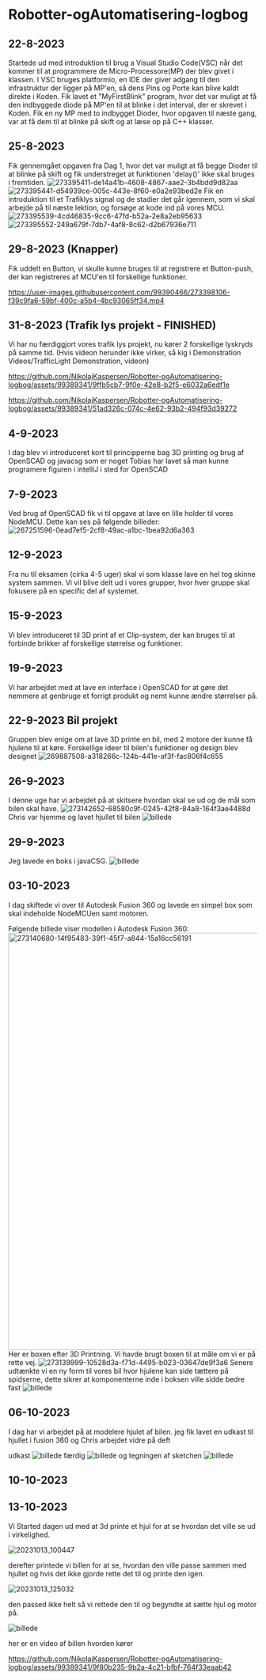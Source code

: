 # Robotter-ogAutomatisering-logbog
## 22-8-2023
Startede ud med introduktion til brug a Visual Studio Code(VSC) når det kommer til at programmere de Micro-Processore(MP) der blev givet i klassen. 
I VSC bruges platformio, en IDE der giver adgang til den infrastruktur der ligger på MP'en, så dens Pins og Porte kan blive kaldt direkte i Koden. 
Fik lavet et "MyFirstBlink" program, hvor det var muligt at få den indbyggede diode på MP'en til at blinke i det interval, der er skrevet i Koden.
Fik en ny MP med to indbygget Dioder, hvor opgaven til næste gang, var at få dem til at blinke på skift og at læse op på C++ klasser.

## 25-8-2023
Fik gennemgået opgaven fra Dag 1, hvor det var muligt at få begge Dioder til at blinke på skift og fik understreget at funktionen 'delay()' ikke skal bruges i fremtiden.
![273395411-de14a41b-4608-4867-aae2-3b4bdd9d82aa](https://github.com/NikolajKaspersen/Robotter-ogAutomatisering-logbog/assets/99389341/6608d27e-1647-4152-9bd8-a723e4716245)
![273395441-d54939ce-005c-443e-8f60-e0a2e93bed2e](https://github.com/NikolajKaspersen/Robotter-ogAutomatisering-logbog/assets/99389341/80b1bd57-a6b4-4774-997e-70f42fefbcea)
Fik en introduktion til et Trafiklys signal og de stadier det går igennem, som vi skal arbejde på til næste lektion, og forsøge at kode ind på vores MCU. 
![273395539-4cd46835-9cc6-47fd-b52a-2e8a2eb95633](https://github.com/NikolajKaspersen/Robotter-ogAutomatisering-logbog/assets/99389341/08c0334f-8356-4344-b06c-9e1d8b7e917f)
![273395552-249a679f-7db7-4af8-8c62-d2b67936e711](https://github.com/NikolajKaspersen/Robotter-ogAutomatisering-logbog/assets/99389341/683e5afd-63f2-4df4-a60e-b6574cfc55fa)

## 29-8-2023 (Knapper)
Fik uddelt en Button, vi skulle kunne bruges til at registrere et Button-push, der kan registreres af MCU'en til forskellige funktioner.

https://user-images.githubusercontent.com/99390466/273398106-f39c9fa6-59bf-400c-a5b4-4bc93065ff34.mp4



## 31-8-2023 (Trafik lys projekt - FINISHED)
Vi har nu færdiggjort vores trafik lys projekt, nu kører 2 forskellige lyskryds på samme tid. (Hvis videon herunder ikke virker, så kig i Demonstration Videos/TrafficLight Demonstration, videon)

https://github.com/NikolajKaspersen/Robotter-ogAutomatisering-logbog/assets/99389341/9ffb5cb7-9f0e-42e8-b2f5-e6032a6edf1e

https://github.com/NikolajKaspersen/Robotter-ogAutomatisering-logbog/assets/99389341/51ad326c-074c-4e62-93b2-494f93d39272




## 4-9-2023 
I dag blev vi introduceret kort til principperne bag 3D printing og brug af OpenSCAD og javacsg som er noget Tobias har lavet så man kunne programere figuren i intelliJ i sted for OpenSCAD


## 7-9-2023 
Ved brug af OpenSCAD fik vi til opgave at lave en lille holder til vores NodeMCU. Dette kan ses på følgende billeder:
![267251596-0ead7ef5-2cf8-49ac-a1bc-1bea92d6a363](https://github.com/NikolajKaspersen/Robotter-ogAutomatisering-logbog/assets/99389341/55a3eaf7-b70a-49ad-9797-17f82b06b596)


## 12-9-2023 
Fra nu til eksamen (cirka 4-5 uger) skal vi som klasse lave en hel tog skinne system sammen. Vi vil blive delt ud i vores grupper, hvor hver gruppe skal fokusere på en specific del af systemet.

## 15-9-2023
Vi blev introduceret til 3D print af et Clip-system, der kan bruges til at forbinde brikker af forskellige størrelse og funktioner.

## 19-9-2023
Vi har arbejdet med at lave en interface i OpenSCAD for at gøre det nemmere at genbruge et forrigt produkt og nemt kunne ændre størrelser på.

## 22-9-2023 Bil projekt
Gruppen blev enige om at lave 3D printe en bil, med 2 motore der kunne få hjulene til at køre. Forskellige ideer til bilen's funktioner og design blev designet 
![269887508-a318266c-124b-441e-af3f-fac806f4c655](https://github.com/NikolajKaspersen/Robotter-ogAutomatisering-logbog/assets/99389341/ec067bcf-3930-45b1-aea0-524224d7ddf7)

## 26-9-2023
I denne uge har vi arbejdet på at skitsere hvordan skal se ud og de mål som bilen skal have.
![273142652-68580c9f-0245-42f8-84a8-164f3ae4488d](https://github.com/NikolajKaspersen/Robotter-ogAutomatisering-logbog/assets/99389341/a66e8fff-9227-40d7-a13c-1086545117c2)
Chris var hjemme og lavet hjullet til bilen
![billede](https://github.com/NikolajKaspersen/Robotter-ogAutomatisering-logbog/assets/99389341/7ff4cd0a-61e2-4e81-9463-13ccc1804f51)

## 29-9-2023
Jeg lavede en boks i javaCSG.
![billede](https://github.com/NikolajKaspersen/Robotter-ogAutomatisering-logbog/assets/99389341/91b6488a-dbc3-4943-8fb3-1bbe6217fe84)

## 03-10-2023
I dag skiftede vi over til Autodesk Fusion 360 og lavede en simpel box som skal indeholde NodeMCUen samt motoren.

Følgende billede viser modellen i Autodesk Fusion 360: 
<img width="843" alt="273140680-14f95483-39f1-45f7-a844-15a16cc56191" src="https://github.com/NikolajKaspersen/Robotter-ogAutomatisering-logbog/assets/99389341/da631e69-e881-4b52-bb8a-08271f6b1a17">
Her er boxen efter 3D Printning. Vi havde brugt boxen til at måle om vi er på rette vej.
![273139999-10528d3a-f71d-4495-b023-03647de9f3a6](https://github.com/NikolajKaspersen/Robotter-ogAutomatisering-logbog/assets/99389341/f0f054f2-4c11-48bf-8b1b-d10cea859022)
Senere udtænkte vi en ny form til vores bil hvor hjulene kan side tættere på spidserne, dette sikrer at komponenterne inde i boksen ville sidde bedre fast 
![billede](https://github.com/NikolajKaspersen/Robotter-ogAutomatisering-logbog/assets/99389341/56e42185-685e-43b2-83e7-ffd37e82f6bc)

## 06-10-2023
I dag har vi arbejdet på at modelere hjulet af bilen. 
jeg fik lavet en  udkast til hjullet i fusion 360 og Chris arbejdet vidre på deft

udkast
![billede](https://github.com/NikolajKaspersen/Robotter-ogAutomatisering-logbog/assets/99389341/6f0146cb-393b-4ff7-89ef-3aad0d9cfce5)
færdig
![billede](https://github.com/NikolajKaspersen/Robotter-ogAutomatisering-logbog/assets/99389341/73db8ca6-24b4-4952-830d-4d95a3553e9a)
og tegningen af sketchen
![billede](https://github.com/NikolajKaspersen/Robotter-ogAutomatisering-logbog/assets/99389341/44efcdfd-575c-4a61-9839-bdc2711c5127)

## 10-10-2023


## 13-10-2023
Vi Started dagen ud med at 3d printe et hjul for at se hvordan det ville se ud i virkelighed.

![20231013_100447](https://github.com/NikolajKaspersen/Robotter-ogAutomatisering-logbog/assets/99389341/d88bc40f-8d03-4a5b-8602-4556065d03ab)

derefter printede vi billen for at se, hvordan den ville passe sammen med hjullet og hvis det ikke gjorde rette det til og printe den igen.

![20231013_125032](https://github.com/NikolajKaspersen/Robotter-ogAutomatisering-logbog/assets/99389341/f0867c73-d6fe-4aaa-8a82-51c62d3df92c)

den passed ikke helt så vi rettede den til og begyndte at sætte hjul og motor på.

![billede](https://github.com/NikolajKaspersen/Robotter-ogAutomatisering-logbog/assets/99389341/f535624c-3c69-4998-8200-095387cfef7e)

her er en video af billen hvorden kører

https://github.com/NikolajKaspersen/Robotter-ogAutomatisering-logbog/assets/99389341/9f80b235-9b2a-4c21-bfbf-764f33eaab42




